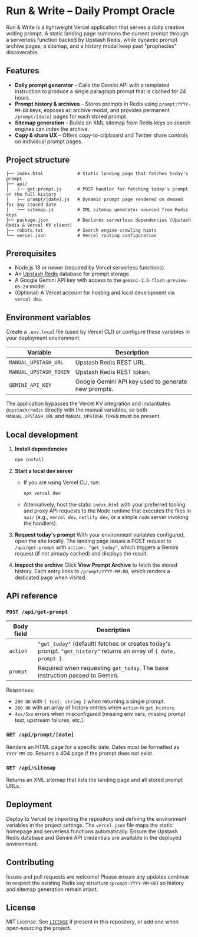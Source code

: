 # Run & Write – Daily Prompt Oracle

Run & Write is a lightweight Vercel application that serves a daily creative writing prompt. A static landing page summons the current prompt through a serverless function backed by Upstash Redis, while dynamic prompt archive pages, a sitemap, and a history modal keep past "prophecies" discoverable.

## Features

- **Daily prompt generator** – Calls the Gemini API with a templated instruction to produce a single paragraph prompt that is cached for 24 hours.
- **Prompt history & archives** – Stores prompts in Redis using `prompt:YYYY-MM-DD` keys, exposes an archive modal, and provides permanent `/prompt/[date]` pages for each stored prompt.
- **Sitemap generation** – Builds an XML sitemap from Redis keys so search engines can index the archive.
- **Copy & share UX** – Offers copy-to-clipboard and Twitter share controls on individual prompt pages.

## Project structure

```
├── index.html             # Static landing page that fetches today's prompt
├── api/
│   ├── get-prompt.js      # POST handler for fetching today's prompt or the full history
│   ├── prompt/[date].js   # Dynamic prompt page rendered on demand for any stored date
│   └── sitemap.js         # XML sitemap generator sourced from Redis keys
├── package.json           # Declares serverless dependencies (Upstash Redis & Vercel KV client)
├── robots.txt             # Search engine crawling hints
└── vercel.json            # Vercel routing configuration
```

## Prerequisites

- Node.js 18 or newer (required by Vercel serverless functions).
- An [Upstash Redis](https://upstash.com/) database for prompt storage.
- A Google Gemini API key with access to the `gemini-2.5-flash-preview-05-20` model.
- (Optional) A Vercel account for hosting and local development via `vercel dev`.

## Environment variables

Create a `.env.local` file (used by Vercel CLI) or configure these variables in your deployment environment:

| Variable | Description |
| --- | --- |
| `MANUAL_UPSTASH_URL` | Upstash Redis REST URL. |
| `MANUAL_UPSTASH_TOKEN` | Upstash Redis REST token. |
| `GEMINI_API_KEY` | Google Gemini API key used to generate new prompts. |

The application bypasses the Vercel KV integration and instantiates `@upstash/redis` directly with the manual variables, so both `MANUAL_UPSTASH_URL` and `MANUAL_UPSTASH_TOKEN` must be present.

## Local development

1. **Install dependencies**
   ```bash
   npm install
   ```

2. **Start a local dev server**
   - If you are using Vercel CLI, run:
     ```bash
     npx vercel dev
     ```
   - Alternatively, host the static `index.html` with your preferred tooling and proxy API requests to the Node runtime that executes the files in `api/` (e.g., `vercel dev`, `netlify dev`, or a simple `node` server invoking the handlers).

3. **Request today's prompt**
   With your environment variables configured, open the site locally. The landing page issues a POST request to `/api/get-prompt` with `action: "get_today"`, which triggers a Gemini request (if not already cached) and displays the result.

4. **Inspect the archive**
   Click **View Prompt Archive** to fetch the stored history. Each entry links to `/prompt/YYYY-MM-DD`, which renders a dedicated page when visited.

## API reference

### `POST /api/get-prompt`

| Body field | Description |
| --- | --- |
| `action` | `"get_today"` (default) fetches or creates today's prompt. `"get_history"` returns an array of `{ date, prompt }`. |
| `prompt` | Required when requesting `get_today`. The base instruction passed to Gemini. |

Responses:
- `200 OK` with `{ text: string }` when returning a single prompt.
- `200 OK` with an array of history entries when `action` is `get_history`.
- `4xx/5xx` errors when misconfigured (missing env vars, missing prompt text, upstream failures, etc.).

### `GET /api/prompt/[date]`

Renders an HTML page for a specific date. Dates must be formatted as `YYYY-MM-DD`. Returns a 404 page if the prompt does not exist.

### `GET /api/sitemap`

Returns an XML sitemap that lists the landing page and all stored prompt URLs.

## Deployment

Deploy to Vercel by importing the repository and defining the environment variables in the project settings. The `vercel.json` file maps the static homepage and serverless functions automatically. Ensure the Upstash Redis database and Gemini API credentials are available in the deployed environment.

## Contributing

Issues and pull requests are welcome! Please ensure any updates continue to respect the existing Redis key structure (`prompt:YYYY-MM-DD`) so history and sitemap generation remain intact.

## License

MIT License. See [`LICENSE`](LICENSE) if present in this repository, or add one when open-sourcing the project.
